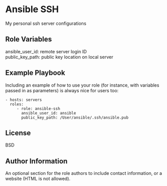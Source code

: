 Ansible SSH
=========

My personal ssh server configurations

Role Variables
--------------

ansible_user_id: remote server login ID  
public_key_path: public key location on local server


Example Playbook
----------------

Including an example of how to use your role (for instance, with variables passed in as parameters) is always nice for users too:

    - hosts: servers
      roles:
         - role: ansible-ssh
           ansible_user_id: ansible
           public_key_path: /User/ansible/.ssh/ansible.pub

License
-------

BSD

Author Information
------------------

An optional section for the role authors to include contact information, or a website (HTML is not allowed).
